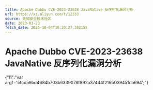 ```yaml
---
title: Apache Dubbo CVE-2023-23638 JavaNative 反序列化漏洞分析
url: https://xz.aliyun.com/t/12333
source: 先知安全技术社区
date: 2023-03-23
fetch_date: 2025-10-04T10:20:27.302158
---
```


# Apache Dubbo CVE-2023-23638 JavaNative 反序列化漏洞分析

{"l1":"var arg1='5fcd59bd4684b703b6339078f892a37444f216b039451da694';"}